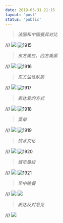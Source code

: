 ```yaml
---
date: 2019-03-31 21:15
layout: 'post'
status: 'public'
---
```


> *法国和中国餐具对比*

/// ![](https://vkceyugu.cdn.bspapp.com/VKCEYUGU-imgbed/41a13325-b937-41d8-b8d2-4bcb08f58448.jpg)
![1915](https://link.gimhoy.com/sharepoint/aHR0cHM6Ly92ZXJuYWxsb3ZlLW15LnNoYXJlcG9pbnQuY29tLzppOi9nL3BlcnNvbmFsL3ZlcmFub19iZXN1bm55X3RvcC9FY2J3bGthdngtZExtV3RMN0FoSXpza0JLRGNnMTRVY2FQMDEyOWExdHhMSU53P2U9SjRxMnZq.jpg)

> *东方美白，西方美黑*

/// ![](https://vkceyugu.cdn.bspapp.com/VKCEYUGU-imgbed/6b544faa-b482-4ba3-be9b-13cf06139bb9.jpg)
![1916](https://link.gimhoy.com/sharepoint/aHR0cHM6Ly92ZXJuYWxsb3ZlLW15LnNoYXJlcG9pbnQuY29tLzppOi9nL3BlcnNvbmFsL3ZlcmFub19iZXN1bm55X3RvcC9FYlpqY29JSmE0OUxta282c2MwdTRhVUJvX0kxcF9yOVVEYzVrS1NkNjdIU3ZRP2U9eVVNQmRk.jpg)

> *东方油性肤质*

/// ![](https://vkceyugu.cdn.bspapp.com/VKCEYUGU-imgbed/82e27198-5933-4f2b-b8f6-8cd06c80b454.jpg)
![1917](https://link.gimhoy.com/sharepoint/aHR0cHM6Ly92ZXJuYWxsb3ZlLW15LnNoYXJlcG9pbnQuY29tLzppOi9nL3BlcnNvbmFsL3ZlcmFub19iZXN1bm55X3RvcC9FUU5ZTVFMVHA1SkNxUHBNMkRhT1duY0I1MnNHNTRVa1pzdXo3MzNsVXd6a3V3P2U9OUpBUFVK.jpg)

> *表达爱的方式*

/// ![](https://vkceyugu.cdn.bspapp.com/VKCEYUGU-imgbed/72b9a37a-aac7-4c6a-93ff-2e1ba810d7fa.jpg)
![1918](https://link.gimhoy.com/sharepoint/aHR0cHM6Ly92ZXJuYWxsb3ZlLW15LnNoYXJlcG9pbnQuY29tLzppOi9nL3BlcnNvbmFsL3ZlcmFub19iZXN1bm55X3RvcC9FWjJGODNFNHRRbER2c1kxZjl6ZXBPa0JIZ21FMHRCS25tamg2ZUxIVjduOUVBP2U9MW8wRndl.jpg)

> *菜单*

/// ![](https://vkceyugu.cdn.bspapp.com/VKCEYUGU-imgbed/95ab90cc-cddf-4269-97be-3b643f3e3f09.jpg)
![1919](https://link.gimhoy.com/sharepoint/aHR0cHM6Ly92ZXJuYWxsb3ZlLW15LnNoYXJlcG9pbnQuY29tLzppOi9nL3BlcnNvbmFsL3ZlcmFub19iZXN1bm55X3RvcC9FZWJEWmpSQlpoeExrSWJqMm9sVHpBUUJfT2ZiZ1F3QU90VzJNTVNoOVJIT0ZnP2U9NzRRVjhC.jpg)

> *饮水文化*

/// ![](https://vkceyugu.cdn.bspapp.com/VKCEYUGU-imgbed/42a7b9c3-ba3f-4eaa-b660-a3fec9eab515.jpg)
![1920](https://link.gimhoy.com/sharepoint/aHR0cHM6Ly92ZXJuYWxsb3ZlLW15LnNoYXJlcG9pbnQuY29tLzppOi9nL3BlcnNvbmFsL3ZlcmFub19iZXN1bm55X3RvcC9FYkduRGFJcW5tOUxzaTN3MGJIeVB5b0JNQVVVNXJJLVpBakZVd1FwcHhMaG9nP2U9QmZrdkh3.jpg)

> *城市量级*

/// ![](https://vkceyugu.cdn.bspapp.com/VKCEYUGU-imgbed/e1107779-025e-44af-9b35-f4945bc305b3.jpg)
![1921](https://link.gimhoy.com/sharepoint/aHR0cHM6Ly92ZXJuYWxsb3ZlLW15LnNoYXJlcG9pbnQuY29tLzppOi9nL3BlcnNvbmFsL3ZlcmFub19iZXN1bm55X3RvcC9FWVNkb1N4bkN3RkVsYjlSRk41NFV0d0JKOWd2RVN6akpSbEFsdk9rSTZ1dzRBP2U9T2pmTXIy.jpg)

> *早中晚餐*

/// ![](https://vkceyugu.cdn.bspapp.com/VKCEYUGU-imgbed/99a5328e-9757-4e83-922c-a0decfd73f2a.jpg)
![](http://)

> *表达反对意见*

/// ![](https://vkceyugu.cdn.bspapp.com/VKCEYUGU-imgbed/71817d43-500d-40a8-a216-6f683e84a30e.jpg)